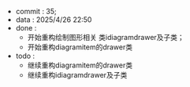 - commit : 35;
- data : 2025/4/26 22:50
- done : 
	- 开始重构绘制图形相关 类idiagramdrawer及子类；
	- 开始重构diagramitem的drawer类
- todo : 
    - 继续重构diagramitem的drawer类
	- 继续重构idiagramdrawer及子类
